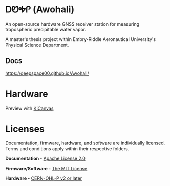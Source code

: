 # ᎠᏬᎭᎵ (Awohali)

An open-source hardware GNSS receiver station for measuring tropospheric precipitable water vapor.

A master's thesis project within Embry-Riddle Aeronautical University's Physical Science Department.

## Docs

https://deepspace00.github.io/Awohali/

# Hardware 

Preview with [KiCanvas](https://kicanvas.org/?github=https%3A%2F%2Fgithub.com%2FDeepSpace00%2FAwohali%2Ftree%2Fmain%2Fhardware%2Felectronics%2FmainBoard)

# Licenses

Documentation, firmware, hardware, and software are individually licensed. Terms and conditions apply within their respective folders.

**Documentation -** [Apache License 2.0](docs/LICENSE)

**Firmware/Software -** [The MIT License](firmware/LICENSE)

**Hardware -** [CERN-OHL-P v2 or later](hardware/LICENSE)